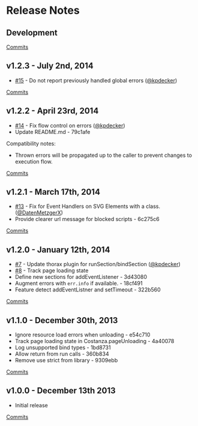 # Release Notes

## Development

[Commits](https://github.com/walmartlabs/costanza/compare/v1.2.3...master)

## v1.2.3 - July 2nd, 2014
- [#15](https://github.com/walmartlabs/costanza/pull/15) - Do not report previously handled global errors ([@kpdecker](https://api.github.com/users/kpdecker))

[Commits](https://github.com/walmartlabs/costanza/compare/v1.2.2...v1.2.3)

## v1.2.2 - April 23rd, 2014
- [#14](https://github.com/walmartlabs/costanza/pull/14) - Fix flow control on errors ([@kpdecker](https://api.github.com/users/kpdecker))
- Update README.md - 79c1afe

Compatibility notes:
- Thrown errors will be propagated up to the caller to prevent changes to execution flow.

[Commits](https://github.com/walmartlabs/costanza/compare/v1.2.1...v1.2.2)

## v1.2.1 - March 17th, 2014
- [#13](https://github.com/walmartlabs/costanza/pull/13) - Fix for Event Handlers on SVG Elements with a class. ([@DatenMetzgerX](https://api.github.com/users/DatenMetzgerX))
- Provide clearer url message for blocked scripts - 6c275c6

[Commits](https://github.com/walmartlabs/costanza/compare/v1.2.0...v1.2.1)

## v1.2.0 - January 12th, 2014
- [#7](https://github.com/walmartlabs/costanza/pull/7) - Update thorax plugin for runSection/bindSection ([@kpdecker](https://api.github.com/users/kpdecker))
- [#8](https://github.com/walmartlabs/costanza/issues/8) - Track page loading state
- Define new sections for addEventListener - 3d43080
- Augment errors with `err.info` if available. - 18cf491
- Feature detect addEventListner and setTimeout - 322b560

[Commits](https://github.com/walmartlabs/costanza/compare/v1.1.0...v1.2.0)

## v1.1.0 - December 30th, 2013
- Ignore resource load errors when unloading - e54c710
- Track page loading state in Costanza.pageUnloading - 4a40078
- Log unsupported bind types - 1bd8731
- Allow return from run calls - 360b834
- Remove use strict from library - 9309ebb

[Commits](https://github.com/walmartlabs/costanza/compare/v1.0.0...v1.1.0)


## v1.0.0 - December 13th 2013

- Initial release

[Commits](https://github.com/walmartlabs/phoenix-connection/compare/8224ab1...v1.0.0)
